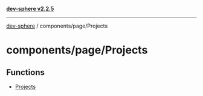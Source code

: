 [**dev-sphere v2.2.5**](../../../README.md)

***

[dev-sphere](../../../modules.md) / components/page/Projects

# components/page/Projects

## Functions

- [Projects](functions/Projects.md)
